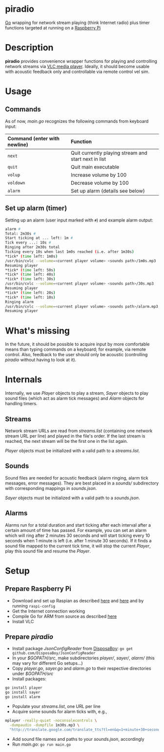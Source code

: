 piradio
=======

[Go](http://golang.org) wrapping for network stream playing (think Internet radio) plus 
timer functions targeted at running on a [Raspberry Pi](http://www.raspberrypi.org/)


Description
===========

**piradio** provides convenience wrapper functions for playing and controlling network streams 
via [VLC media player](http://www.videolan.org/vlc/). Ideally, it should become usable
with acoustic feedback only and controllable via remote control vel sim.

Usage 
=====

Commands
--------

As of now, _main.go_ recognizes the following commands from keyboard input:

| Command (enter with newline) | Function |
|:--------|:------------|
| `next`    | Quit currently playing stream and start next in list        |
| `quit`    | Quit main executable |
| `volup`   | Increase volume by 100 |
| `voldown` | Decrease volume by 100 |
| `alarm`   | Set up alarm (details see below) |


Set up alarm (timer)
------------


Setting up an alarm (user input marked with `#`) and example alarm output:

```bash
alarm #
Total: 2m30s #
Start ticking at ... left: 1m #
Tick every ...: 10s #
Ringing after 2m30s total
Ticking every 10s when last 1m0s reached (i.e. after 1m30s)
*tick* (time left: 1m0s)
/usr/bin/cvlc --volume=<current player volume> <sounds path>/1m0s.mp3
Resuming player
*tick* (time left: 50s)
*tick* (time left: 40s)
*tick* (time left: 30s)
/usr/bin/cvlc --volume=<current player volume> <sounds path>/30s.mp3
Resuming player
*tick* (time left: 20s)
*tick* (time left: 10s)
Ringing alarm
/usr/bin/cvlc --volume=<current player volume> <sounds path>/alarm.mp3
Resuming player
```

What's missing
==============

In the future, it should be possible to acquire input by more comfortable means than typing commands on  a keyboard; 
for example, via remote control. 
Also, feedback to the user should only be acoustic (controlling _piradio_ without having to look at it).

Internals
=========

Internally, we use _Player_ objects to play a stream, 
_Sayer_ objects to play sound files (which act as alarm tick messages) 
and _Alarm_ objects for handling timers.

Streams
-------

Network stream URLs are read from _streams.list_ (containing one network stream URL per line) 
and played in the file's order. If the last stream is reached, the next stream
will be the first one in the list again.

_Player_ objects must be initialized with a valid path to a _streams.list_.

Sounds
------

Sound files are needed for acoustic feedback (alarm ringing, alarm tick messages, error messages).
They are best placed in a _sounds/_ subdirectory with corresponding mappings in _sounds.json_.

_Sayer_ objects must be initialized with a valid path to a _sounds.json_.




Alarms
------

Alarms run for a total duration and start ticking after each interval after a certain amount of time 
has passed. For example, you can set an alarm which will ring after 2 minutes 30 seconds and will start ticking
every 10 seconds when 1 minute is left (i.e. after 1 minute 30 seconds). If it finds a sound file mapped 
to the current tick time,
it will stop the current _Player_, play this sound file and resume the _Player_.


Setup
=====

Prepare Raspberry Pi
--------------------

* Download and set up Raspian as described [here](http://www.raspberrypi.org/downloads)
and [here](http://elinux.org/RPi_Easy_SD_Card_Setup#SD_card_setup) and by running
`raspi-config`
* Get the Internet connection working
* Compile Go for ARM from source as described [here](http://golang.org/doc/install/source)
* Install VLC


Prepare _piradio_
-----------------
* Install package _JsonConfigReader_ from [DisposaBoy](https://github.com/DisposaBoy/JsonConfigReader): `go get github.com/DisposaBoy/JsonConfigReader`
* In your _$GOPATH/src_, make subdirectories _player/_, _sayer/_, _alarm/_ (this may vary for different Go setups...) 
* Copy _player.go_, _sayer.go_ and _alarm.go_ to their respective directories under _$GOPATH/src_
* Install packages:

```bash
go install player
go install sayer
go install alarm
```

* Populate your _streams.list_, one URL per line
* Acquire some sounds for alarm ticks with, e.g.,

```bash
mplayer -really-quiet -noconsolecontrols \
  -dumpaudio -dumpfile 1m30s.mp3 \
  "http://translate.google.com/translate_tts?tl=en&q=1+minute+30+seconds+left"
```

* Add sound file names and paths to your _sounds.json_, accordingly
* Run _main.go_: `go run main.go`
